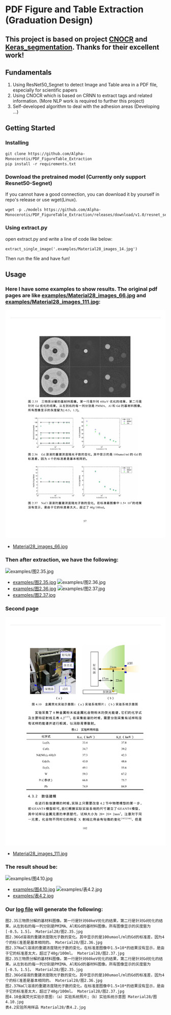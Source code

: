 # PDF Figure and Table Extraction (Graduation Design)

## This project is based on project [CNOCR](https://github.com/breezedeus/cnocr) and [Keras_segmentation](https://github.com/divamgupta/image-segmentation-keras). Thanks for their excellent work!

## Fundamentals
1. Using ResNet50_Segnet to detect Image and Table area in a PDF file, especially for scientific papers
2. Using CNOCR which is based on CRNN to extract tags and related information. (More NLP work is required to further this project)
3. Self-developed algorithm to deal with the adhesion areas (Developing ...)

## Getting Started

### Installing
```
git clone https://github.com/Alpha-Monocerotis/PDF_FigureTable_Extraction
pip install -r requirements.txt
```

### Download the pretrained model (Currently only support Resnet50-Segnet)

If you cannot have a good connection, you can download it by yourself in repo's release or use wget(Linux).

```
wget -p ./models https://github.com/Alpha-Monocerotis/PDF_FigureTable_Extraction/releases/download/v1.0/resnet_segnet_1.0
```

### Using extract.py
open extract.py and write a line of code like below:

```
extract_single_image('.examples/Material28_images_14.jpg')
```
Then run the file and have fun!

## Usage
### Here I have some examples to show results. The original pdf pages are like [examples/Material28_images_66.jpg](examples/Material28_images_66.jpg) and [examples/Material28_images_111.jpg](examples/Material28_images_111.jpg):
![Material28_images_66.jpg](examples/Material28_images_66.jpg)
* [Material28_images_66.jpg](examples/Material28_images_66.jpg)

### Then after extraction, we have the following:
![examples/图2.35.jpg](examples/图2.35.jpg)
* [examples/图2.35.jpg](examples/图2.35.jpg)
![examples/图2.36.jpg](examples/图2.36.jpg)
* [examples/图2.36.jpg](examples/图2.36.jpg)
![examples/图2.37.jpg](examples/图2.37.jpg)
* [examples/图2.37.jpg](examples/图2.37.jpg)

### Second page
![Material28_images_111.jpg](examples/Material28_images_111.jpg)
* [Material28_images_111.jpg](examples/Material28_images_111.jpg)

### The result shoud be:
![examples/图4.10.jpg](examples/图4.10.jpg)
* [examples/图4.10.jpg](examples/图4.10.jpg)
![examples/表4.2.jpg](examples/表4.2.jpg)
* [examples/表4.2.jpg](examples/表4.2.jpg)


### Our [log file](examples/log.txt) will generate the following:
```plain
图2.35三物质分解的基材料图像。第一行是针对60keV优化的结果，第二行是针对Gd优化的结果。从左到右的每一列分别是PMIMA、Al和Gd的基材料图像。所有图像显示的灰度窗为[-0.5，1.5]。 Material28/图2.35.jpg
图2.36Gd溶液的重建浓度随光子数的变化。其中显示的是100umaol/ml的Gd的标准差，因为4个的标(准差是基本相同的。 Material28/图2.36.jpg
图2.37NaCl溶液的重建浓度随光子数的变化。在标准差图像中1.5×10*的结果没有显示，是由于它的标准差太大，超过了40g/100ml。 Material28/图2.37.jpg
图2.35三物质分解的基材料图像。第一行是针对60keV优化的结果，第二行是针对Gd优化的结果。从左到右的每一列分别是PMIMA、Al和Gd的基材料图像。所有图像显示的灰度窗为[-0.5，1.5]。 Material28/图2.35.jpg
图2.36Gd溶液的重建浓度随光子数的变化。其中显示的是100umaol/ml的Gd的标准差，因为4个的标(准差是基本相同的。 Material28/图2.36.jpg
图2.37NaCl溶液的重建浓度随光子数的变化。在标准差图像中1.5×10*的结果没有显示，是由于它的标准差太大，超过了40g/100ml。 Material28/图2.37.jpg
图4.10金属荧光实验示意图:（a）实验系统照片;（b）实验系统示意图 Material28/图4.10.jpg
表4.2实验所用样品 Material28/表4.2.jpg
```

